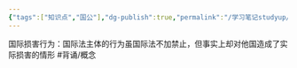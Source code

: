 ```yaml
---
{"tags":["知识点","国公"],"dg-publish":true,"permalink":"/学习笔记studyup/国际公法/国际损害行为/","dgPassFrontmatter":true,"created":"2024-11-07T18:53:35.655+08:00","updated":"2024-11-07T18:54:07.784+08:00"}
---
```


国际损害行为：国际法主体的行为虽国际法不加禁止，但事实上却对他国造成了实际损害的情形 #背诵/概念 